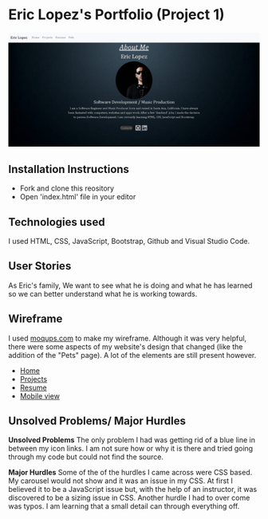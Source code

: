 # Eric Lopez's Portfolio (Project 1)

![home page](assets/portfolio_screenshot.jpg)

Installation Instructions
-------------

- Fork and clone this reository
- Open 'index.html' file in your editor


Technologies used
------------

I used HTML, CSS, JavaScript, Bootstrap, Github and Visual Studio Code.


User Stories
----------

As Eric's family, We want to see what he is doing and what he has learned so we can better understand what he is working towards.


Wireframe
---------

I used [moqups.com](https://moqups.com/) to make my wireframe.  Although it was very helpful, there were some aspects of my website's design that changed (like the addition of the "Pets" page).  A lot of the elements are still present however.

 - [Home](Wireframe/home_desktop.jpg)
 - [Projects](Wireframe/projects_desktop.jpg)
 - [Resume](Wireframe/resume_desktop.jpg)
 - [Mobile view](Wireframe/home_mobile.jpg)


Unsolved Problems/ Major Hurdles
-------------

**Unsolved Problems**
The only problem I had was getting rid of a blue line in between my icon links.  I am not sure how or why it is there and tried going through my code but could not find the source.

**Major Hurdles**
Some of the of the hurdles I came across were CSS based.  My carousel would not show and it was an issue in my CSS.  At first I believed it to be a JavaScript issue but, with the help of an instructor, it was discovered to be a sizing issue in CSS.  Another hurdle I had to over come was typos.  I am learning that a small detail can through everything off.